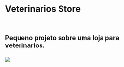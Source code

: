 <h1> Veterinarios Store</h1>
<br>
<h2> Pequeno projeto sobre uma loja para veterinarios.</h>
<br>
<br>
<img src="https://github.com/Daltro-renan/Veterinarios/blob/main/img/Captura%20de%20tela%202024-01-26%20204502.png?raw=true">
